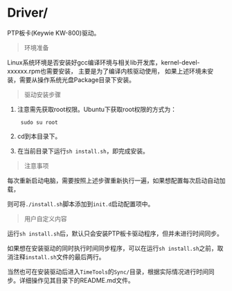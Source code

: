 # Driver/

PTP板卡(Keywie KW-800)驱动。

> 环境准备

Linux系统环境是否安装好gcc编译环境与相关lib开发库，kernel-devel-xxxxxx.rpm也需要安装，
主要是为了编译内核驱动使用， 如果上述环境未安装，需要从操作系统光盘Package目录下安装。

> 驱动安装步骤

1. 注意需先获取root权限。Ubuntu下获取root权限的方式为：

        sudo su root

2. cd到本目录下。

3. 在当前目录下运行`sh install.sh`，即完成安装。

> 注意事项

每次重新启动电脑，需要按照上述步骤重新执行一遍，如果想配置每次启动自动加载，

则可将`./install.sh`脚本添加到`init.d`启动配置项中。

> 用户自定义内容

运行`sh install.sh`后，默认只会安装PTP板卡驱动程序，但并未进行时间同步。

如果想在安装驱动的同时执行时间同步程序，可以在运行`sh install.sh`之前，取消注释`install.sh`文件的最后两行。

当然也可在安装驱动后进入`TimeTools`的`Sync/`目录，根据实际情况进行时间同步。详细操作见其目录下的README.md文件。
